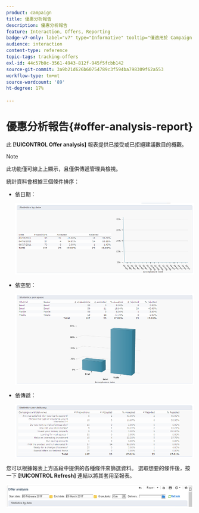 ```yaml
---
product: campaign
title: 優惠分析報告
description: 優惠分析報告
feature: Interaction, Offers, Reporting
badge-v7-only: label="v7" type="Informative" tooltip="僅適用於 Campaign Classic v7"
audience: interaction
content-type: reference
topic-tags: tracking-offers
exl-id: 44c57b0c-3561-4943-812f-945f5fcbb142
source-git-commit: 3a9b21d626b60754789c3f594ba798309f62a553
workflow-type: tm+mt
source-wordcount: '89'
ht-degree: 17%

---
```


# 優惠分析報告{#offer-analysis-report}



此 **[!UICONTROL Offer analysis]** 報表提供已接受或已拒絕建議數目的概觀。

>[!NOTE]
>
>此功能僅可線上上顯示，且僅供傳遞管理員檢視。

統計資料會根據三個條件排序：

* 依日期：

  ![](assets/offer_report_perdate.png)

* 依空間：

  ![](assets/offer_report_perspaces.png)

* 依傳遞：

  ![](assets/offer_report_perdeliveries.png)

您可以根據報表上方區段中提供的各種條件來篩選資料。 選取想要的條件後，按一下 **[!UICONTROL Refresh]** 連結以將其套用至報表。

![](assets/offer_report_criteria.png)
